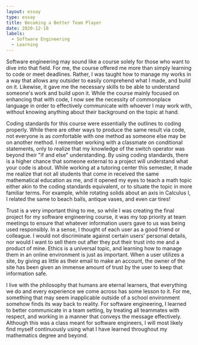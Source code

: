 ```yaml
---
layout: essay
type: essay
title: Becoming a Better Team Player
date: 2020-12-18
labels:
  - Software Engineering
  - Learning
---
```


Software engineering may sound like a course solely for those who want to dive into that field. For me, the course offered me more than simply learning to code or meet deadlines. Rather, I was taught how to manage my works in a way that allows any outsider to easily comprehend what I made, and build on it. Likewise, it gave me the necessary skills to be able to understand someone's work and build upon it. While the course mainly focused on enhancing that with code, I now see the necessity of commonplace language in order to effectively communicate with whoever I may work with, without knowing anything about their background on the topic at hand.

Coding standards for this course were essentially the outlines to coding properly. While there are other ways to produce the same result via code, not everyone is as comfortable with one method as someone else may be on another method. I remember working with a classmate on conditional statements, only to realize that my knowledge of the switch operator was beyond their "if and else" understanding. By using coding standards, there is a higher chance that someone external to a project will understand what your code is about. While working at a tutoring center this semester, it made me realize that not all students that come in received the same mathematical education as me, and it opened my eyes to teach a math topic either akin to the coding standards equivalent, or to situate the topic in more familiar terms. For example, while rotating solids about an axis in Calculus I, I related the same to beach balls, antique vases, and even car tires!

Trust is a very important thing to me, so while I was creating the final project for my software engineering course, it was my top priority at team meetings to ensure that whatever information users gave to us was being used responsibly. In a sense, I thought of each user as a good friend or colleague. I would not discriminate against certain users' personal details, nor would I want to sell them out after they put their trust into me and a product of mine. Ethics is a universal topic, and learning how to manage them in an online environment is just as important. When a user utilizes a site, by giving as little as their email to make an account, the owner of the site has been given an immense amount of trust by the user to keep that information safe.

I live with the philosophy that humans are eternal learners, that everything we do and every experience we come across has some lesson to it. For me, something that may seem inapplicable outside of a school environment somehow finds its way back to reality. For software engineering, I learned to better communicate in a team setting, by treating all teammates with respect, and working in a manner that conveys the message effectively. Although this was a class meant for software engineers, I will most likely find myself continuously using what I have learned throughout my mathematics degree and beyond.
